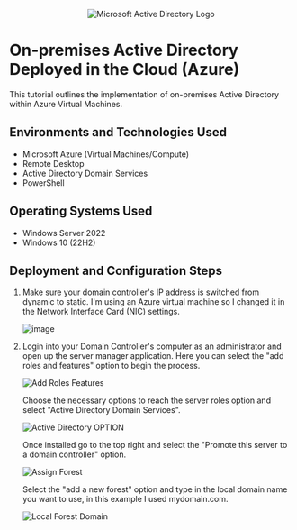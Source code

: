 <p align="center">
<img src="https://i.imgur.com/pU5A58S.png" alt="Microsoft Active Directory Logo"/>
</p>

<h1>On-premises Active Directory Deployed in the Cloud (Azure)</h1>
This tutorial outlines the implementation of on-premises Active Directory within Azure Virtual Machines.<br />


<h2>Environments and Technologies Used</h2>

- Microsoft Azure (Virtual Machines/Compute)
- Remote Desktop
- Active Directory Domain Services
- PowerShell

<h2>Operating Systems Used </h2>

- Windows Server 2022
- Windows 10 (22H2)

<h2>Deployment and Configuration Steps</h2>

1) Make sure your domain controller's IP address is switched from dynamic to static. I'm using an Azure virtual machine so I changed it in the Network Interface Card (NIC) settings.

   ![image](https://github.com/jvilleda96/configure-ad/assets/147073936/75071055-625b-4489-bff3-5d51e6061317)

2) Login into your Domain Controller's computer as an administrator and open up the server manager application. Here you can select the "add roles and features" option to begin the process.

   ![Add Roles   Features](https://github.com/jvilleda96/configure-ad/assets/147073936/233f6ed6-2519-48bb-ad82-a6bdd14da198)

   Choose the necessary options to reach the server roles option and select "Active Directory Domain Services".

   ![Active Directory OPTION](https://github.com/jvilleda96/configure-ad/assets/147073936/ad069b4b-a241-4109-871e-6c46df9ec588)

   Once installed go to the top right and select the "Promote this server to a domain controller" option.

   ![Assign Forest](https://github.com/jvilleda96/configure-ad/assets/147073936/0477d19d-a507-4e39-88d8-7c15c615eef3)

   Select the "add a new forest" option and type in the local domain name you want to use, in this example I used mydomain.com.

   ![Local Forest Domain](https://github.com/jvilleda96/configure-ad/assets/147073936/b87c2e12-11eb-4264-b6b0-6b0103cc3ecb)

